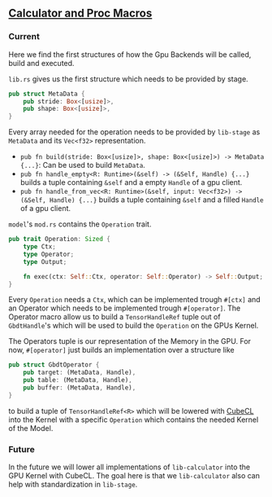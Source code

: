 ## [Calculator and Proc Macros](https://github.com/Use-AIrs/Use-Ai.rs/tree/main/crates/core/lib-calculator)
### Current
Here we find the first structures of how the Gpu Backends will be called, build and executed.

`lib.rs` gives us the first structure which needs to be provided by stage.

```rust
pub struct MetaData {
    pub stride: Box<[usize]>,
    pub shape: Box<[usize]>,
}
```

Every array needed for the operation needs to be provided by `lib-stage` as `MetaData` and its `Vec<f32>` representation.

- `pub fn build(stride: Box<[usize]>, shape: Box<[usize]>) -> MetaData {...}`: Can be used to build `MetaData`.
- `pub fn handle_empty<R: Runtime>(&self) -> (&Self, Handle) {...}` builds a tuple containing `&self` and a empty `Handle` of a gpu client.
- `pub fn handle_from_vec<R: Runtime>(&self, input: Vec<f32>) -> (&Self, Handle) {...}` builds a tuple containing `&self` and a filled `Handle` of a gpu client.

`model`'s `mod.rs` contains the `Operation` trait.

```rust
pub trait Operation: Sized {
    type Ctx;
    type Operator;
    type Output;

    fn exec(ctx: Self::Ctx, operator: Self::Operator) -> Self::Output;
}
```

Every `Operation` needs a `Ctx`, which can be implemented trough `#[ctx]` and an Operator which needs to be implemented
trough `#[operator]`. The Operator macro allow us to build a `TensorHandleRef` tuple out of `GbdtHandle`'s which will be
used to build the `Operation` on the GPUs Kernel.

The Operators tuple is our representation of the Memory in the GPU. For now, `#[operator]` just builds an implementation
over a structure like

```rust
pub struct GbdtOperator {
    pub target: (MetaData, Handle),
    pub table: (MetaData, Handle),
    pub buffer: (MetaData, Handle),
}
```

to build a tuple of `TensorHandleRef<R>` which will be lowered with [CubeCL](https://github.com/tracel-ai/cubecl) into
the Kernel with a specific `Operation` which contains the needed Kernel of the Model.

### Future
In the future we will lower all implementations of `lib-calculator` into the GPU Kernel with CubeCL. The goal here is that
we `lib-calculator` also can help with standardization in `lib-stage`.